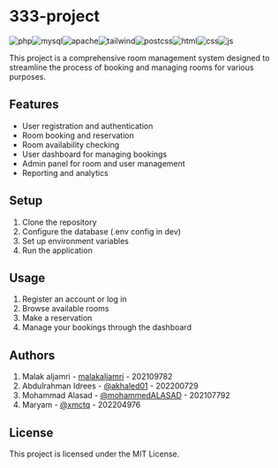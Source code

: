 # 333-project

![php](https://img.shields.io/badge/PHP-777BB4?style=for-the-badge&logo=php&logoColor=white)![mysql](https://img.shields.io/badge/MySQL-005C84?style=for-the-badge&logo=mysql&logoColor=white)![apache](https://img.shields.io/badge/Apache-D22128?style=for-the-badge&logo=Apache&logoColor=white)![tailwind](https://img.shields.io/badge/Tailwind_CSS-38B2AC?style=for-the-badge&logo=tailwind-css&logoColor=white)![postcss](https://img.shields.io/badge/postcss-DD3A0A?style=for-the-badge&logo=postcss&logoColor=white)![html](https://img.shields.io/badge/HTML5-E34F26?style=for-the-badge&logo=html5&logoColor=white)![css](https://img.shields.io/badge/CSS3-1572B6?style=for-the-badge&logo=css3&logoColor=white)![js](https://img.shields.io/badge/JavaScript-323330?style=for-the-badge&logo=javascript&logoColor=F7DF1E)

This project is a comprehensive room management system designed to streamline the process of booking and managing rooms for various purposes.

## Features

- User registration and authentication
- Room booking and reservation
- Room availability checking
- User dashboard for managing bookings
- Admin panel for room and user management
- Reporting and analytics

## Setup

1. Clone the repository
2. Configure the database (.env config in dev)
3. Set up environment variables
4. Run the application

## Usage

1. Register an account or log in
2. Browse available rooms
3. Make a reservation
4. Manage your bookings through the dashboard

## Authors

1. Malak aljamri - [malakaljamri](https://github.com/malakaljamri) - 202109782
2. Abdulrahman Idrees - [@akhaled01](https://github.com/akhaled01) - 202200729
3. Mohammad Alasad - [@mohammedALASAD](https://github.com/mohammedALASAD) - 202107792
4. Maryam - [@xmctq](https://github.com/xmctq) - 202204976

## License

This project is licensed under the MIT License.

